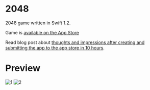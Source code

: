 # 2048

2048 game written in Swift 1.2.

Game is [available on the App Store](https://itunes.apple.com/us/app/2048-flat-color-version/id1023137898?ls=1&mt=8)

Read blog post about [thoughts and impressions after creating and submitting the app to the app store in 10 hours](http://szulctomasz.com/thoughts-and-impressions-game-submitted-in-10-hours/).

# Preview

![1](https://github.com/tomkowz/2048/blob/master/Assets/1.PNG)
![2](https://github.com/tomkowz/2048/blob/master/Assets/2.PNG)

